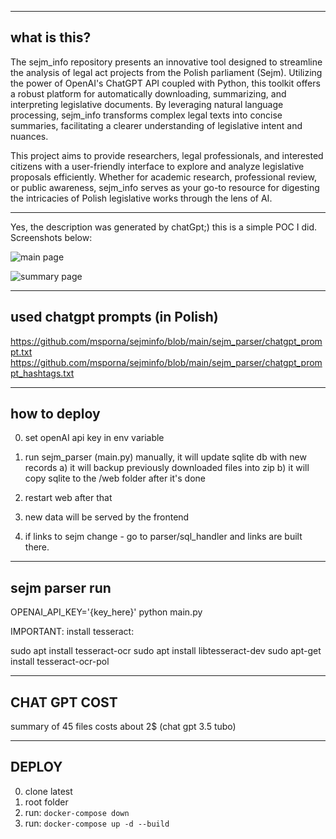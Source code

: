 -----------------
what is this?
-----------------
The sejm_info repository presents an innovative tool designed to streamline the analysis of legal act projects from the Polish parliament (Sejm). Utilizing the power of OpenAI's ChatGPT API coupled with Python, this toolkit offers a robust platform for automatically downloading, summarizing, and interpreting legislative documents. By leveraging natural language processing, sejm_info transforms complex legal texts into concise summaries, facilitating a clearer understanding of legislative intent and nuances.

This project aims to provide researchers, legal professionals, and interested citizens with a user-friendly interface to explore and analyze legislative proposals efficiently. Whether for academic research, professional review, or public awareness, sejm_info serves as your go-to resource for digesting the intricacies of Polish legislative works through the lens of AI.

----------------
Yes, the description was generated by chatGpt;) this is a simple POC I did. Screenshots below:

![main page](https://github.com/msporna/sejminfo/blob/main/images/img1.png)

![summary page](https://github.com/msporna/sejminfo/blob/main/images/img2.png)






--------------------------------
used chatgpt prompts (in Polish)
--------------------------------
https://github.com/msporna/sejminfo/blob/main/sejm_parser/chatgpt_prompt.txt
https://github.com/msporna/sejminfo/blob/main/sejm_parser/chatgpt_prompt_hashtags.txt

-----------------
how to deploy
-----------------
0. set openAI api key in env variable
1. run sejm_parser (main.py) manually, it will update sqlite db with new records
a) it will backup previously downloaded files into zip
b) it will copy sqlite to the /web folder after it's done
2. restart web after that
3. new data will be served by the frontend


1. if links to sejm change - go to parser/sql_handler and links are built there.

---
sejm parser run
---
OPENAI_API_KEY='{key_here}' python main.py

IMPORTANT: install tesseract:

sudo apt install tesseract-ocr
sudo apt install libtesseract-dev
sudo apt-get install tesseract-ocr-pol

---
CHAT GPT COST
---

summary of 45 files costs about 2$ (chat gpt 3.5 tubo)

---
DEPLOY
---
0. clone latest
1. root folder
2. run: `docker-compose down`
3. run: `docker-compose up -d --build`
